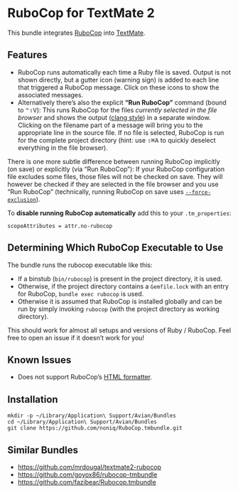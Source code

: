 # RuboCop for TextMate 2

This bundle integrates [RuboCop](https://github.com/bbatsov/rubocop) into [TextMate](https://github.com/textmate/textmate).

## Features

 * RuboCop runs automatically each time a Ruby file is saved. Output is not shown directly, but a gutter icon (warning sign) is added to each line that triggered a RuboCop message. Click on these icons to show the associated messages.
 * Alternatively there’s also the explicit **“Run RuboCop”** command (bound to <kbd>⌃⇧V</kbd>): This runs RuboCop for the files *currently selected in the file browser* and shows the output ([clang style][]) in a separate window. Clicking on the filename part of a message will bring you to the appropriate line in the source file. If no file is selected, RuboCop is run for the complete project directory (hint: use <kbd>⇧⌘A</kbd> to quickly deselect everything in the file browser).

There is one more subtle difference between running RuboCop implicitly (on save) or explicitly (via “Run RuboCop”): If your RuboCop configuration file excludes some files, those files will not be checked on save. They will however be checked if they are selected in the file browser and you use “Run RuboCop” (technically, running RuboCop on save uses [`--force-exclusion`][]).

To **disable running RuboCop automatically** add this to your `.tm_properties`:

```
scopeAttributes = attr.no-rubocop
```

[clang style]: http://rubocop.readthedocs.io/en/latest/formatters/#clang-style-formatter
[`--force-exclusion`]: https://github.com/bbatsov/rubocop/issues/893

## Determining Which RuboCop Executable to Use

The bundle runs the rubocop executable like this:

 * If a binstub (`bin/rubocop`) is present in the project directory, it is used.
 * Otherwise, if the project directory contains a `Gemfile.lock` with an entry for RuboCop, `bundle exec rubocop` is used.
 * Otherwise it is assumed that RuboCop is installed globally and can be run by simply invoking `rubocop` (with the project directory as working directory).

This should work for almost all setups and versions of Ruby / RuboCop. Feel free to open an issue if it doesn’t work for you!

## Known Issues

 * Does not support RuboCop’s [HTML formatter](http://rubocop.readthedocs.io/en/latest/formatters/#html-formatter).

## Installation

```shell
mkdir -p ~/Library/Application\ Support/Avian/Bundles
cd ~/Library/Application\ Support/Avian/Bundles
git clone https://github.com/noniq/RuboCop.tmbundle.git
```

## Similar Bundles

 * https://github.com/mrdougal/textmate2-rubocop
 * https://github.com/goyox86/rubocop-tmbundle
 * https://github.com/fazibear/Rubocop.tmbundle
